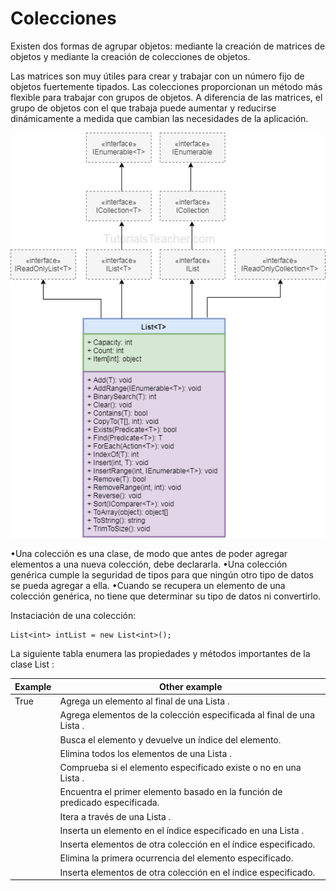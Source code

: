 # Colecciones

Existen dos formas de agrupar objetos: mediante la creación de matrices de objetos y mediante la creación de colecciones de objetos.

Las matrices son muy útiles para crear y trabajar con un número fijo de objetos fuertemente tipados.
Las colecciones proporcionan un método más flexible para trabajar con grupos de objetos.
A diferencia de las matrices, el grupo de objetos con el que trabaja puede aumentar y reducirse dinámicamente a medida que cambian las necesidades de la aplicación.

![List](https://github.com/dev-Niko/tla/blob/master/list.png)

•Una colección es una clase, de modo que antes de poder agregar    elementos a una nueva colección, debe declararla. 
•Una colección    genérica cumple la seguridad de tipos para que ningún otro tipo de    datos se pueda agregar a ella. 
•Cuando se recupera un elemento de una    colección genérica, no tiene que determinar su tipo de datos ni    convertirlo.

Instaciación de una colección:

    List<int> intList = new List<int>();
    
   
 La siguiente tabla enumera las propiedades y métodos importantes de la clase List <T>:
    
|Example| Other example |
|--|--|
| True |Agrega un elemento al final de una Lista <T>.  |
||Agrega elementos de la colección especificada al final de una Lista <T>.|
|  | Busca el elemento y devuelve un índice del elemento. |
|  | Elimina todos los elementos de una Lista <T>. |
|  | Comprueba si el elemento especificado existe o no en una Lista <T>. |
|  | Encuentra el primer elemento basado en la función de predicado especificada. |
|  | Itera a través de una Lista <T>. |
|  | Inserta un elemento en el índice especificado en una Lista <T>. |
|  | Inserta elementos de otra colección en el índice especificado. |
|  | Elimina la primera ocurrencia del elemento especificado. |
|  | Inserta elementos de otra colección en el índice especificado. |



<!--stackedit_data:
eyJoaXN0b3J5IjpbOTQxMTQ3NzM5LC03Mzg3MDQ1NTVdfQ==
-->